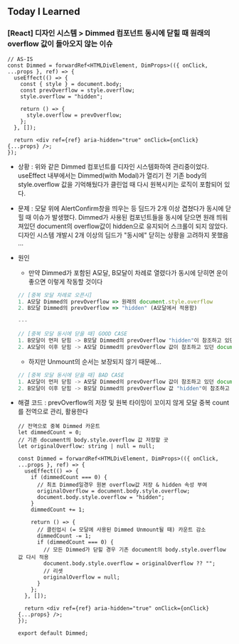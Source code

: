 ## Today I Learned

### [React] 디자인 시스템 > Dimmed 컴포넌트 동시에 닫힐 때 원래의 overflow 값이 돌아오지 않는 이슈

```tsx
// AS-IS
const Dimmed = forwardRef<HTMLDivElement, DimProps>(({ onClick, ...props }, ref) => {
  useEffect(() => {
    const { style } = document.body;
    const prevOverflow = style.overflow;
    style.overflow = "hidden";

    return () => {
      style.overflow = prevOverflow;
    };
  }, []);

  return <div ref={ref} aria-hidden="true" onClick={onClick} {...props} />;
});
```

- 상황 : 위와 같은 Dimmed 컴포넌트를 디자인 시스템화하여 관리중이었다. useEffect 내부에서는 Dimmed(with Modal)가 열리기 전 기존 body의 style.overflow 값을 기억해뒀다가 클린업 때 다시 원복시키는 로직이 포함되어 있다.

- 문제 : 모달 위에 AlertConfirm창을 띄우는 등 딤드가 2개 이상 겹쳤다가 동시에 닫힐 때 이슈가 발생했다. Dimmed가 사용된 컴포넌트들을 동시에 닫으면 원래 띄워져있던 document의 overflow값이 hidden으로 유지되어 스크롤이 되지 않았다. 디자인 시스템 개발시 2개 이상의 딤드가 "동시에" 닫히는 상황을 고려하지 못했음 ...

- 원인

  - 만약 Dimmed가 포함된 A모달, B모달이 차례로 열렸다가 동시에 닫히면 운이 좋으면 이렇게 작동할 것이다

  ```ts
  // [중복 모달 차례로 오픈시]
  1. A모달 Dimmed의 prevOverflow => 원래의 document.style.overflow
  2. B모달 Dimmed의 prevOverflow => "hidden" (A모달에서 적용함)

  ---

  // [중복 모달 동시에 닫을 때] GOOD CASE
  1. B모달이 먼저 닫힘 -> B모달 Dimmed의 prevOverflow "hidden"이 참조하고 있던 document style에 적용됨
  2. A모달이 이후 닫힘 -> A모달 Dimmed의 prevOverflow 값이 참조하고 있던 document style에 적용됨 (원복 완료)
  ```

  - 하지만 Unmount의 순서는 보장되지 않기 때문에...

  ```ts
  // [중복 모달 동시에 닫을 때] BAD CASE
  1. A모달이 먼저 닫힘 -> A모달 Dimmed의 prevOverflow 값이 참조하고 있던 document style에 적용됨
  2. B모달이 이후 닫힘 -> B모달 Dimmed의 prevOverflow 값 "hidden"이 참조하고 있던 document style에 적용됨 (Error)
  ```

- 해결 코드 : prevOverflow의 저장 및 원복 타이밍이 꼬이지 않게 모달 중복 count를 전역으로 관리, 활용한다

  ```tsx
  // 전역으로 중복 Dimmed 카운트
  let dimmedCount = 0;
  // 기존 document의 body.style.overflow 값 저장할 곳
  let originalOverflow: string | null = null;

  const Dimmed = forwardRef<HTMLDivElement, DimProps>(({ onClick, ...props }, ref) => {
    useEffect(() => {
      if (dimmedCount === 0) {
        // 최초 Dimmed일경우 원본 overflow값 저장 & hidden 속성 부여
        originalOverflow = document.body.style.overflow;
        document.body.style.overflow = "hidden";
      }
      dimmedCount += 1;

      return () => {
        // 클린업시 (= 모달에 사용된 Dimmed Unmount될 때) 카운트 감소
        dimmedCount -= 1;
        if (dimmedCount === 0) {
          // 모든 Dimmed가 닫힐 경우 기존 document의 body.style.overflow 값 다시 적용
          document.body.style.overflow = originalOverflow ?? "";
          // 리셋
          originalOverflow = null;
        }
      };
    }, []);

    return <div ref={ref} aria-hidden="true" onClick={onClick} {...props} />;
  });

  export default Dimmed;
  ```
